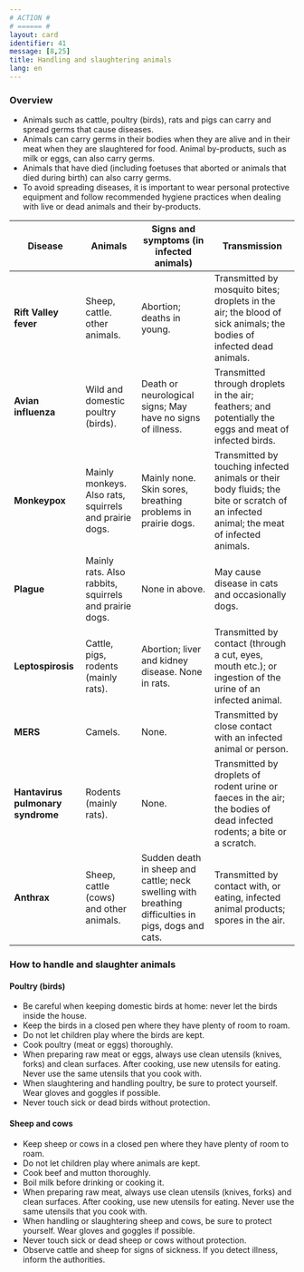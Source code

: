 ```yaml
---
# ACTION #
# ====== #
layout: card
identifier: 41
message: [8,25]
title: Handling and slaughtering animals
lang: en
---
```


### Overview

- Animals such as cattle, poultry (birds), rats and pigs can carry and spread germs that cause diseases. 
- Animals can carry germs in their bodies when they are alive and in their meat when they are slaughtered for food. Animal by-products, such as milk or eggs, can also carry germs. 
- Animals that have died (including foetuses that aborted or animals that died during birth) can also carry germs. 
- To avoid spreading diseases, it is important to wear personal protective equipment and follow recommended hygiene practices when dealing with live or dead animals and their by-products.

| Disease | Animals | Signs and symptoms (in infected animals) | Transmission |
|---|---|---|---|
|**Rift Valley fever** | Sheep, cattle. other animals. | Abortion; deaths in young.	 | Transmitted by mosquito bites; droplets in the air; the blood of sick animals; the bodies of infected dead animals. |
|**Avian influenza** | Wild and domestic poultry (birds). | Death or neurological signs; May have no signs of illness. | Transmitted through droplets in the air; feathers; and potentially the eggs and meat of infected birds. |
|**Monkeypox**  | Mainly monkeys. Also rats, squirrels and prairie dogs. | Mainly none. Skin sores, breathing problems in prairie dogs. | Transmitted by touching infected animals or their body fluids; the bite or scratch of an infected animal; the meat of infected animals. | 
|**Plague** | Mainly rats. Also rabbits, squirrels and prairie dogs. | None in above. | May cause disease in cats and occasionally dogs. | Transmitted by flea bites; droplets in the air; the bodies of dead infected animals. |
|**Leptospirosis** | Cattle, pigs, rodents (mainly rats). | Abortion; liver and kidney disease. None in rats. | Transmitted by contact (through a cut, eyes, mouth etc.); or ingestion of the urine of an infected animal. |
|**MERS** | Camels. | None. | Transmitted by close contact with an infected animal or person. |
|**Hantavirus pulmonary syndrome** | Rodents (mainly rats). | None. | Transmitted by droplets of rodent urine or faeces in the air; the bodies of dead infected rodents; a bite or a scratch. |
|**Anthrax** | Sheep, cattle (cows) and other animals. | Sudden death in sheep and cattle; neck swelling with breathing difficulties in pigs, dogs and cats. | Transmitted by contact with, or eating, infected animal products; spores in the air. |

### How to handle and slaughter animals

#### Poultry (birds)

- Be careful when keeping domestic birds at home: never let the birds inside the house.
-	Keep the birds in a closed pen where they have plenty of room to roam.
-	Do not let children play where the birds are kept.
-	Cook poultry (meat or eggs) thoroughly.
-	When preparing raw meat or eggs, always use clean utensils (knives, forks) and clean surfaces. After cooking, use new utensils for eating. Never use the same utensils that you cook with.
-	When slaughtering and handling poultry, be sure to protect yourself. Wear gloves and goggles if possible.
-	Never touch sick or dead birds without protection.

#### Sheep and cows

- Keep sheep or cows in a closed pen where they have plenty of room to roam.
-	Do not let children play where animals are kept.
-	Cook beef and mutton thoroughly.
-	Boil milk before drinking or cooking it.
-	When preparing raw meat, always use clean utensils (knives, forks) and clean surfaces. After cooking, use new utensils for eating. Never use the same utensils that you cook with.
-	When handling or slaughtering sheep and cows, be sure to protect yourself. Wear gloves and goggles if possible.
-	Never touch sick or dead sheep or cows without protection.
-	Observe cattle and sheep for signs of sickness. If you detect illness, inform the authorities.
